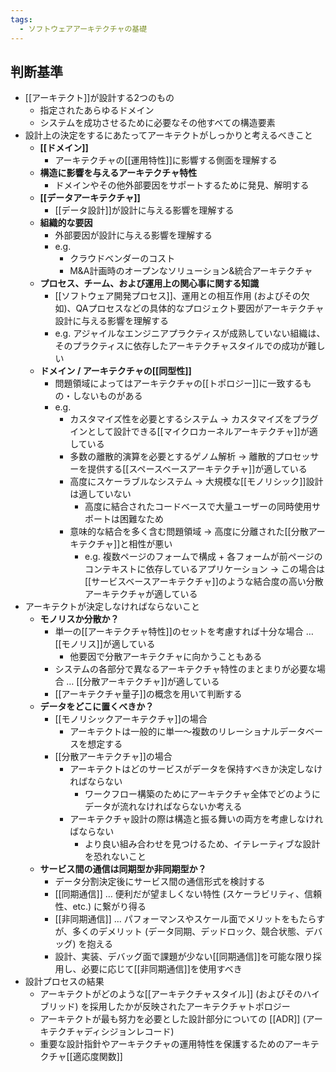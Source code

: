 ```yaml
---
tags:
  - ソフトウェアアーキテクチャの基礎
---
```


## 判断基準

- [[アーキテクト]]が設計する2つのもの
  - 指定されたあらゆるドメイン
  - システムを成功させるために必要なその他すべての構造要素
- 設計上の決定をするにあたってアーキテクトがしっかりと考えるべきこと
  - **[[ドメイン]]**
    - アーキテクチャの[[運用特性]]に影響する側面を理解する
  - **構造に影響を与えるアーキテクチャ特性**
    - ドメインやその他外部要因をサポートするために発見、解明する
  - **[[データアーキテクチャ]]**
    - [[データ設計]]が設計に与える影響を理解する
  - **組織的な要因**
    - 外部要因が設計に与える影響を理解する
    - e.g.
      - クラウドベンダーのコスト
      - M&A計画時のオープンなソリューション&統合アーキテクチャ
  - **プロセス、チーム、および運用上の関心事に関する知識**
    - [[ソフトウェア開発プロセス]]、運用との相互作用 (およびその欠如)、QAプロセスなどの具体的なプロジェクト要因がアーキテクチャ設計に与える影響を理解する
    - e.g. アジャイルなエンジニアプラクティスが成熟していない組織は、そのプラクティスに依存したアーキテクチャスタイルでの成功が難しい
  - **ドメイン / アーキテクチャの[[同型性]]**
    - 問題領域によってはアーキテクチャの[[トポロジー]]に一致するもの・しないものがある
    - e.g.
      - カスタマイズ性を必要とするシステム → カスタマイズをプラグインとして設計できる[[マイクロカーネルアーキテクチャ]]が適している
      - 多数の離散的演算を必要とするゲノム解析 → 離散的プロセッサーを提供する[[スペースベースアーキテクチャ]]が適している
      - 高度にスケーラブルなシステム → 大規模な[[モノリシック]]設計は適していない
        - 高度に結合されたコードベースで大量ユーザーの同時使用サポートは困難なため
      - 意味的な結合を多く含む問題領域 → 高度に分離された[[分散アーキテクチャ]]と相性が悪い
        - e.g. 複数ページのフォームで構成 + 各フォームが前ページのコンテキストに依存しているアプリケーション → この場合は[[サービスベースアーキテクチャ]]のような結合度の高い分散アーキテクチャが適している
- アーキテクトが決定しなければならないこと
  - **モノリスか分散か？**
    - 単一の[[アーキテクチャ特性]]のセットを考慮すれば十分な場合 … [[モノリス]]が適している
      - 他要因で分散アーキテクチャに向かうこともある
    - システムの各部分で異なるアーキテクチャ特性のまとまりが必要な場合 … [[分散アーキテクチャ]]が適している
    - [[アーキテクチャ量子]]の概念を用いて判断する
  - **データをどこに置くべきか？**
    - [[モノリシックアーキテクチャ]]の場合
      - アーキテクトは一般的に単一〜複数のリレーショナルデータベースを想定する
    - [[分散アーキテクチャ]]の場合
      - アーキテクトはどのサービスがデータを保持すべきか決定しなければならない
        - ワークフロー構築のためにアーキテクチャ全体でどのようにデータが流れなければならないか考える
      - アーキテクチャ設計の際は構造と振る舞いの両方を考慮しなければならない
        - より良い組み合わせを見つけるため、イテレーティブな設計を恐れないこと
  - **サービス間の通信は同期型か非同期型か？**
    - データ分割決定後にサービス間の通信形式を検討する
    - [[同期通信]] … 便利だが望ましくない特性 (スケーラビリティ、信頼性、etc.) に繋がり得る
    - [[非同期通信]] … パフォーマンスやスケール面でメリットをもたらすが、多くのデメリット (データ同期、デッドロック、競合状態、デバッグ) を抱える
    - 設計、実装、デバッグ面で課題が少ない[[同期通信]]を可能な限り採用し、必要に応じて[[非同期通信]]を使用すべき
- 設計プロセスの結果
  - アーキテクトがどのような[[アーキテクチャスタイル]] (およびそのハイブリッド) を採用したかが反映されたアーキテクチャトポロジー
  - アーキテクトが最も努力を必要とした設計部分についての [[ADR]] (アーキテクチャディシジョンレコード)
  - 重要な設計指針やアーキテクチャの運用特性を保護するためのアーキテクチャ[[適応度関数]]
